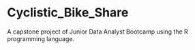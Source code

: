 # Cyclistic_Bike_Share

A capstone project of Junior Data Analyst Bootcamp using the R programming language.
